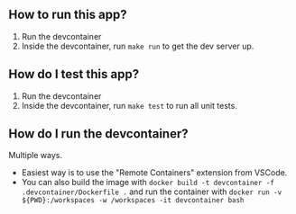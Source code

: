 ## How to run this app?
1. Run the devcontainer
2. Inside the devcontainer, run `make run` to get the dev server up.

## How do I test this app?
1. Run the devcontainer
2. Inside the devcontainer, run `make test` to run all unit tests.

## How do I run the devcontainer?
Multiple ways.
- Easiest way is to use the "Remote Containers" extension from VSCode.
- You can also build the image with `docker build -t devcontainer -f .devcontainer/Dockerfile .` and run the container with `docker run -v ${PWD}:/workspaces -w /workspaces -it devcontainer bash`